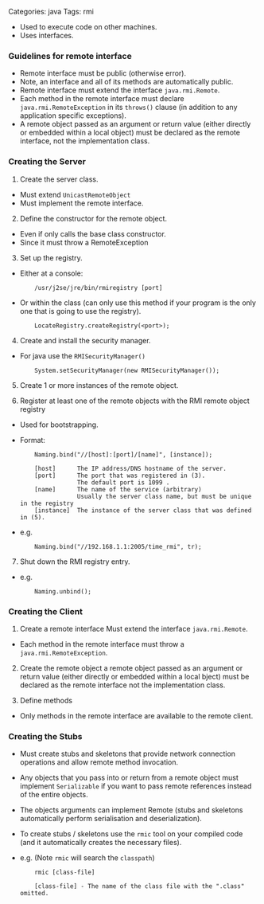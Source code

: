 Categories: java
Tags: rmi


- Used to execute code on other machines.
- Uses interfaces.

### Guidelines for remote interface

- Remote interface must be public (otherwise error).
- Note, an interface and all of its methods are automatically public.
- Remote interface must extend the interface `java.rmi.Remote`.
- Each method in the remote interface must declare `java.rmi.RemoteException` in its `throws()` clause (in addition to any application specific exceptions).
- A remote object passed as an argument or return value (either directly or embedded within a local object) must be declared as the remote interface, not the implementation class.

### Creating the Server

1. Create the server class.
  - Must extend `UnicastRemoteObject`
  - Must implement the remote interface.

2. Define the constructor for the remote object.
  - Even if only calls the base class constructor.
  - Since it must throw a RemoteException

3. Set up the registry.
  - Either at a console:

            /usr/j2se/jre/bin/rmiregistry [port]

  - Or within the class (can only use this method if your program is the only one that is going to use the registry).

            LocateRegistry.createRegistry(<port>);

4. Create and install the security manager.
  - For java use the `RMISecurityManager()`

            System.setSecurityManager(new RMISecurityManager());

5. Create 1 or more instances of the remote object.

6. Register at least one of the remote objects with the RMI remote object registry

  - Used for bootstrapping.
  - Format:

            Naming.bind("//[host]:[port]/[name]", [instance]);
            
            [host]      The IP address/DNS hostname of the server.
            [port]      The port that was registered in (3).
                        The default port is 1099 .
            [name]      The name of the service (arbitrary)
                        Usually the server class name, but must be unique in the registry
            [instance]  The instance of the server class that was defined in (5).

  - e.g.

            Naming.bind("//192.168.1.1:2005/time_rmi", tr);

7. Shut down the RMI registry entry.
  - e.g.

            Naming.unbind();

### Creating the Client

1. Create a remote interface	Must extend the interface `java.rmi.Remote`.
  - Each method in the remote interface must throw a `java.rmi.RemoteException`.

2. Create the remote object	a remote object passed as an argument or return value (either directly or embedded within a local bject) must be declared as the remote interface not the implementation class.

3. Define methods
  - Only methods in the remote interface are available to the remote client.


### Creating the Stubs

- Must create stubs and skeletons that provide network connection operations and allow remote method invocation.
- Any objects that you pass into or return from a remote object must implement `Serializable` if you want to pass remote references instead of the entire objects.
- The objects arguments can implement Remote (stubs and skeletons automatically perform serialisation and deserialization).
- To create stubs / skeletons use the `rmic` tool on your compiled code (and it automatically creates the necessary files).
- e.g. (Note `rmic` will search the `classpath`)

          rmic [class-file]

          [class-file] - The name of the class file with the ".class" omitted.
